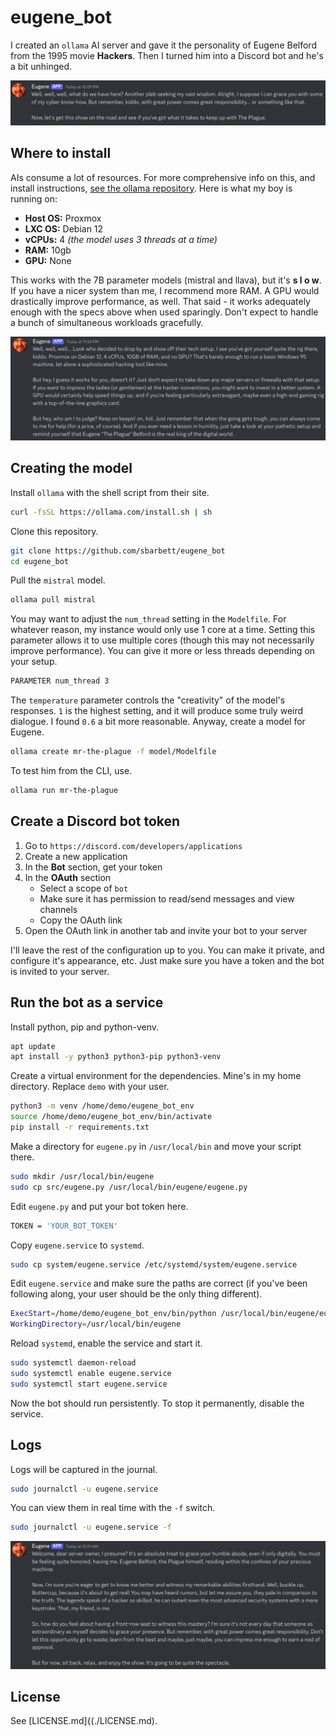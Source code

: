 # eugene_bot

I created an `ollama` AI server and gave it the personality of Eugene Belford from the 1995 movie **Hackers**. Then I turned him into a Discord bot and he's a bit unhinged.

![Wise Eugene](./img/eugene1.png)

## Where to install

AIs consume a lot of resources. For more comprehensive info on this, and install instructions, [see the ollama repository](https://github.com/ollama/ollama). Here is what my boy is running on:

- **Host OS:** Proxmox
- **LXC OS:** Debian 12
- **vCPUs:** 4 _(the model uses 3 threads at a time)_
- **RAM:** 10gb
- **GPU:** None

This works with the 7B parameter models (mistral and llava), but it's **s l o w**. If you have a nicer system than me, I recommend more RAM. A GPU would drastically improve performance, as well. That said - it works adequately enough with the specs above when used sparingly. Don't expect to handle a bunch of simultaneous workloads gracefully.

![Eugene roasting himself](./img/eugene2.png)

## Creating the model

Install `ollama` with the shell script from their site.

```sh
curl -fsSL https://ollama.com/install.sh | sh
```

Clone this repository.

```sh
git clone https://github.com/sbarbett/eugene_bot
cd eugene_bot
```

Pull the `mistral` model.

```sh
ollama pull mistral
```

You may want to adjust the `num_thread` setting in the `Modelfile`. For whatever reason, my instance would only use 1 core at a time. Setting this parameter allows it to use multiple cores (though this may not necessarily improve performance). You can give it more or less threads depending on your setup.

```sh
PARAMETER num_thread 3
```

The `temperature` parameter controls the "creativity" of the model's responses. `1` is the highest setting, and it will produce some truly weird dialogue. I found `0.6` a bit more reasonable. Anyway, create a model for Eugene.

```sh
ollama create mr-the-plague -f model/Modelfile
```

To test him from the CLI, use.

```sh
ollama run mr-the-plague
```

## Create a Discord bot token

1. Go to `https://discord.com/developers/applications`
2. Create a new application
3. In the **Bot** section, get your token
4. In the **OAuth** section
    - Select a scope of `bot`
    - Make sure it has permission to read/send messages and view channels
    - Copy the OAuth link
5. Open the OAuth link in another tab and invite your bot to your server

I'll leave the rest of the configuration up to you. You can make it private, and configure it's appearance, etc. Just make sure you have a token and the bot is invited to your server.

## Run the bot as a service

Install python, pip and python-venv.

```sh
apt update
apt install -y python3 python3-pip python3-venv
```

Create a virtual environment for the dependencies. Mine's in my home directory. Replace `demo` with your user.

```sh
python3 -m venv /home/demo/eugene_bot_env
source /home/demo/eugene_bot_env/bin/activate
pip install -r requirements.txt
```

Make a directory for `eugene.py` in `/usr/local/bin` and move your script there.

```sh
sudo mkdir /usr/local/bin/eugene
sudo cp src/eugene.py /usr/local/bin/eugene/eugene.py
```

Edit `eugene.py` and put your bot token here.

```sh
TOKEN = 'YOUR_BOT_TOKEN'
```

Copy `eugene.service` to `systemd`.

```sh
sudo cp system/eugene.service /etc/systemd/system/eugene.service
```

Edit `eugene.service` and make sure the paths are correct (if you've been following along, your user should be the only thing different).

```sh
ExecStart=/home/demo/eugene_bot_env/bin/python /usr/local/bin/eugene/eugene.py
WorkingDirectory=/usr/local/bin/eugene
```

Reload `systemd`, enable the service and start it.

```sh
sudo systemctl daemon-reload
sudo systemctl enable eugene.service
sudo systemctl start eugene.service
```

Now the bot should run persistently. To stop it permanently, disable the service.

## Logs

Logs will be captured in the journal.

```sh
sudo journalctl -u eugene.service
```

You can view them in real time with the `-f` switch.

```sh
sudo journalctl -u eugene.service -f
```

![OK Eugene](./img/eugene3.png)

## License

See [LICENSE.md]{(./LICENSE.md).
